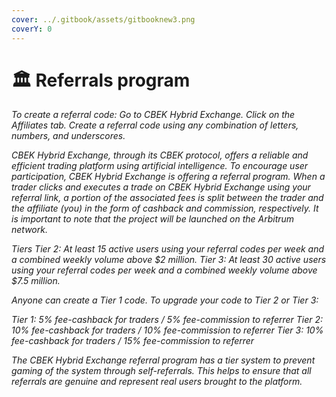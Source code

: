 ```yaml
---
cover: ../.gitbook/assets/gitbooknew3.png
coverY: 0
---
```


# 🏛 Referrals program

_To create a referral code: Go to CBEK Hybrid Exchange. Click on the Affiliates tab. Create a referral code using any combination of letters, numbers, and underscores._

_CBEK Hybrid Exchange, through its CBEK protocol, offers a reliable and efficient trading platform using artificial intelligence. To encourage user participation, CBEK Hybrid Exchange is offering a referral program. When a trader clicks and executes a trade on CBEK Hybrid Exchange using your referral link, a portion of the associated fees is split between the trader and the affiliate (you) in the form of cashback and commission, respectively. It is important to note that the project will be launched on the Arbitrum network._

_Tiers Tier 2: At least 15 active users using your referral codes per week and a combined weekly volume above $2 million. Tier 3: At least 30 active users using your referral codes per week and a combined weekly volume above $7.5 million._

_Anyone can create a Tier 1 code. To upgrade your code to Tier 2 or Tier 3:_

_Tier 1: 5% fee-cashback for traders / 5% fee-commission to referrer Tier 2: 10% fee-cashback for traders / 10% fee-commission to referrer Tier 3: 10% fee-cashback for traders / 15% fee-commission to referrer_

_The CBEK Hybrid Exchange referral program has a tier system to prevent gaming of the system through self-referrals. This helps to ensure that all referrals are genuine and represent real users brought to the platform._
